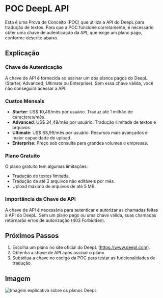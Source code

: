 # POC DeepL API

Esta é uma Prova de Conceito (POC) que utiliza a API do DeepL para tradução de textos. Para que a POC funcione corretamente, é necessário obter uma chave de autenticação da API, que exige um plano pago, conforme descrito abaixo.

## Explicação

### Chave de Autenticação

A chave de API é fornecida ao assinar um dos planos pagos do DeepL (Starter, Advanced, Ultimate ou Enterprise). Sem essa chave válida, você não conseguirá acessar a API.

### Custos Mensais

- **Starter**: US$ 10,49/mês por usuário. Traduz até 1 milhão de caracteres/mês.
- **Advanced**: US$ 34,49/mês por usuário. Tradução ilimitada de textos e arquivos.
- **Ultimate**: US$ 68,99/mês por usuário. Recursos mais avançados e maior capacidade de upload.
- **Enterprise**: Preço sob consulta para grandes volumes e empresas.

### Plano Gratuito

O plano gratuito tem algumas limitações:
- Tradução de textos limitada.
- Tradução de até 3 arquivos não editáveis por mês.
- Upload máximo de arquivos de até 5 MB.

### Importância da Chave de API

A chave de API é necessária para autenticar e autorizar as chamadas feitas à API do DeepL. Sem um plano pago ou uma chave válida, suas chamadas retornarão erros de autorização (403 Forbidden).

## Próximos Passos

1. Escolha um plano no site oficial do DeepL (https://www.deepl.com).
2. Obtenha a chave de API após assinar o plano.
3. Substitua a chave no código da POC para testar as funcionalidades de tradução.

## Imagem

![Imagem explicativa sobre os planos DeepL](path-to-your-image.png)
